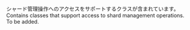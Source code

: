 <Namespace Name="Microsoft.Azure.SqlDatabase.ElasticScale.ShardManagement">
  <Docs>
    <summary><span data-ttu-id="f25f1-101">シャード管理操作へのアクセスをサポートするクラスが含まれています。</span><span class="sxs-lookup"><span data-stu-id="f25f1-101">Contains classes that support access to shard management operations.</span></span></summary> 
    <remarks>To be added.</remarks>
  </Docs>
</Namespace>
